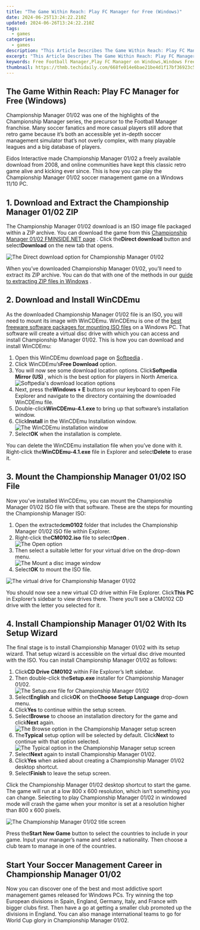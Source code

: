 ```yaml
---
title: "The Game Within Reach: Play FC Manager for Free (Windows)"
date: 2024-06-25T13:24:22.210Z
updated: 2024-06-26T13:24:22.210Z
tags:
  - games
categories:
  - games
description: "This Article Describes The Game Within Reach: Play FC Manager for Free (Windows)"
excerpt: "This Article Describes The Game Within Reach: Play FC Manager for Free (Windows)"
keywords: Free Football Manager,Play FC Manager on Windows,Windows Free Soccer Game,Free Football Strategy Simulator (PC),Zero-Cost Soccer Game Playing Experience,Windows Football Management Simulation,Play Free Soccer Manager Game (PC)
thumbnail: https://thmb.techidaily.com/668fe014e6bae21be4d1f17bf36923c523f3242cbf8f9156a716780e5d4eeb63.jpg
---
```


## The Game Within Reach: Play FC Manager for Free (Windows)

 Championship Manager 01/02 was one of the highlights of the Championship Manager series, the precursor to the Football Manager franchise. Many soccer fanatics and more casual players still adore that retro game because it’s both an accessible yet in-depth soccer management simulator that’s not overly complex, with many playable leagues and a big database of players.

 Eidos Interactive made Championship Manager 01/02 a freely available download from 2008, and online communities have kept this classic retro game alive and kicking ever since. This is how you can play the Championship Manager 01/02 soccer management game on a Windows 11/10 PC.

## 1\. Download and Extract the Championship Manager 01/02 ZIP

 The Championship Manager 01/02 download is an ISO image file packaged within a ZIP archive. You can download the game from this [Championship Manager 01/02 FMINSIDE.NET page](https://fminside.net/downloads/full-game/170-championship-manager-0102) . Click the**Direct download** button and select**Download** on the new tab that opens.

![The Direct download option for Championship Manager 01/02](https://static1.makeuseofimages.com/wordpress/wp-content/uploads/2023/07/direct-download-option.jpg)

 When you’ve downloaded Championship Manager 01/02, you’ll need to extract its ZIP archive. You can do that with one of the methods in our [guide to extracting ZIP files in Windows](https://www.makeuseof.com/how-to-extract-zip-files-windows-11/) .

## 2\. Download and Install WinCDEmu

 As the downloaded Championship Manager 01/02 file is an ISO, you will need to mount its image with WinCDEmu. WinCDEmu is one of the [best freeware software packages for mounting ISO files](https://www.makeuseof.com/tag/3-free-alternatives-daemon-tools-mounting-image-files/) on a Windows PC. That software will create a virtual disc drive with which you can access and install Championship Manager 01/02\. This is how you can download and install WinCDEmu:

1. Open this WinCDEmu download page on [Softpedia](https://www.softpedia.com/get/CD-DVD-Tools/Virtual-CD-DVD-Rom/WinCDEmu.shtml) .
2. Click WinCDEmu’s**Free Download** option.
3. You will now see some download location options. Click**Softpedia Mirror (US)** , which is the best option for players in North America.  
![Softpedia's download location options](https://static1.makeuseofimages.com/wordpress/wp-content/uploads/2023/07/download-location-options.jpg)
4. Next, press the**Windows + E** buttons on your keyboard to open File Explorer and navigate to the directory containing the downloaded WinCDEmu file.
5. Double-click**WinCDEmu-4.1.exe** to bring up that software’s installation window.
6. Click**Install** in the WinCDEmu Installation window.  
![The WinCDEmu installation window](https://static1.makeuseofimages.com/wordpress/wp-content/uploads/2023/07/wincdemu-install-window.jpg)
7. Select**OK** when the installation is complete.

 You can delete the WinCDEmu installation file when you’ve done with it. Right-click the**WinCDEmu-4.1.exe** file in Explorer and select**Delete** to erase it.

## 3\. Mount the Championship Manager 01/02 ISO File

 Now you’ve installed WinCDEmu, you can mount the Championship Manager 01/02 ISO file with that software. These are the steps for mounting the Championship Manager ISO:

1. Open the extracted**cm0102** folder that includes the Championship Manager 01/02 ISO file within Explorer.
2. Right-click the**CM0102.iso** file to select**Open** .  
![The Open option](https://static1.makeuseofimages.com/wordpress/wp-content/uploads/2023/07/the-open-option.jpg)
3. Then select a suitable letter for your virtual drive on the drop-down menu.  
![The Mount a disc image window](https://static1.makeuseofimages.com/wordpress/wp-content/uploads/2023/07/mount-a-disc-image-window.jpg)
4. Select**OK** to mount the ISO file.

![The virtual drive for Championship Manager 01/02](https://static1.makeuseofimages.com/wordpress/wp-content/uploads/2023/07/the-virtual-cd-drive.jpg)

 You should now see a new virtual CD drive within File Explorer. Click**This PC** in Explorer’s sidebar to view drives there. There you’ll see a CM0102 CD drive with the letter you selected for it.

## 4\. Install Championship Manager 01/02 With Its Setup Wizard

 The final stage is to install Championship Manager 01/02 with its setup wizard. That setup wizard is accessible on the virtual disc drive mounted with the ISO. You can install Championship Manager 01/02 as follows:

1. Click**CD Drive CM0102** within File Explorer’s left sidebar.
2. Then double-click the**Setup.exe** installer for Championship Manager 01/02.  
![The Setup.exe file for Championship Manager 01/02](https://static1.makeuseofimages.com/wordpress/wp-content/uploads/2023/07/the-setup-exe-file.jpg)
3. Select**English** and click**OK** on the**Choose Setup Language** drop-down menu.
4. Click**Yes** to continue within the setup screen.
5. Select**Browse** to choose an installation directory for the game and click**Next** again.  
![The Browse option in the Championship Manager setup screen](https://static1.makeuseofimages.com/wordpress/wp-content/uploads/2023/07/the-browse-option.jpg)
6. The**Typical** setup option will be selected by default. Click**Next** to continue with that option selected.  
![The Typical option in the Championship Manager setup screen](https://static1.makeuseofimages.com/wordpress/wp-content/uploads/2023/07/the-typical-option.jpg)
7. Select**Next** again to install Championship Manager 01/02.
8. Click**Yes** when asked about creating a Championship Manager 01/02 desktop shortcut.
9. Select**Finish** to leave the setup screen.

 Click the Championship Manager 01/02 desktop shortcut to start the game. The game will run at a low 800 x 600 resolution, which isn’t something you can change. Selecting to play Championship Manager 01/02 in windowed mode will crash the game when your monitor is set at a resolution higher than 800 x 600 pixels.

![The Championship Manager 01/02 title screen](https://static1.makeuseofimages.com/wordpress/wp-content/uploads/2023/07/championship-manager-game.jpg)

 Press the**Start New Game** button to select the countries to include in your game. Input your manager’s name and select a nationality. Then choose a club team to manage in one of the countries.

## Start Your Soccer Management Career in Championship Manager 01/02

 Now you can discover one of the best and most addictive sport management games released for Windows PCs. Try winning the top European divisions in Spain, England, Germany, Italy, and France with bigger clubs first. Then have a go at getting a smaller club promoted up the divisions in England. You can also manage international teams to go for World Cup glory in Championship Manager 01/02.


<ins class="adsbygoogle"
     style="display:block"
     data-ad-format="autorelaxed"
     data-ad-client="ca-pub-7571918770474297"
     data-ad-slot="1223367746"></ins>



<ins class="adsbygoogle"
     style="display:block"
     data-ad-client="ca-pub-7571918770474297"
     data-ad-slot="8358498916"
     data-ad-format="auto"
     data-full-width-responsive="true"></ins>


